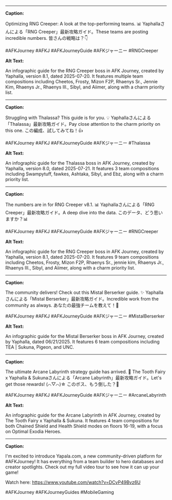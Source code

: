 
---

**Caption:**

Optimizing RNG Creeper: A look at the top-performing teams. 📊 Yaphallaさんによる「RNG Creeper」最新攻略ガイド。These teams are posting incredible numbers. 皆さんの戦略は？👇

#AFKJourney #AFKJ #AFKJourneyGuide #AFKジャーニー #RNGCreeper

**Alt Text:**

An infographic guide for the RNG Creeper boss in AFK Journey, created by Yaphalla, version 8.1, dated 2025-07-20. It features multiple team compositions including Cheetos, Frosty, Mizon F2P, Rhaenys Sr., Jennie Kim, Rhaenys Jr., Rhaenys III., Sibyl, and Aiimer, along with a charm priority list.

---

**Caption:**

Struggling with Thalassa? This guide is for you. 💡 Yaphallaさんによる「Thalassa」最新攻略ガイド。Pay close attention to the charm priority on this one. この編成、試してみてね！👍

#AFKJourney #AFKJ #AFKJourneyGuide #AFKジャーニー #Thalassa

**Alt Text:**

An infographic guide for the Thalassa boss in AFK Journey, created by Yaphalla, version 8.0, dated 2025-07-21. It features 3 team compositions including Swampytuff, fawkes, Ashtaka, Sibyl, and Ebz, along with a charm priority list.

---

**Caption:**

The numbers are in for RNG Creeper v8.1. 📊 Yaphallaさんによる「RNG Creeper」最新攻略ガイド。A deep dive into the data. このデータ、どう思いますか？📊

#AFKJourney #AFKJ #AFKJourneyGuide #AFKジャーニー #RNGCreeper

**Alt Text:**

An infographic guide for the RNG Creeper boss in AFK Journey, created by Yaphalla, version 8.1, dated 2025-07-20. It features 9 team compositions including Cheetos, Frosty, Mizon F2P, Rhaenys Sr., jennie kim, Rhaenys Jr., Rhaenys III., Sibyl, and Aiimer, along with a charm priority list.

---

**Caption:**

The community delivers! Check out this Mistal Berserker guide. ✨ Yaphallaさんによる「Mistal Berserker」最新攻略ガイド。Incredible work from the community as always. あなたの最強チームを教えて！💪

#AFKJourney #AFKJ #AFKJourneyGuide #AFKジャーニー #MistalBerserker

**Alt Text:**

An infographic guide for the Mistal Berserker boss in AFK Journey, created by Yaphalla, dated 06/21/2025. It features 6 team compositions including TEA | Sukuna, Pigeon, and UNC.

---

**Caption:**

The ultimate Arcane Labyrinth strategy guide has arrived. 🚀 The Tooth Fairy x Yaphalla & Sukunaさんによる「Arcane Labyrinth」最新攻略ガイド。Let's get those rewards! (⌒▽⌒)☆ このボス、もう倒した？👀

#AFKJourney #AFKJ #AFKJourneyGuide #AFKジャーニー #ArcaneLabyrinth

**Alt Text:**

An infographic guide for the Arcane Labyrinth in AFK Journey, created by The Tooth Fairy x Yaphalla & Sukuna. It features 4 team compositions for both Chained Shield and Health Shield modes on floors 16-19, with a focus on Optimal Exodia Heroes.

---

**Caption:**

I'm excited to introduce Yapala.com, a new community-driven platform for #AFKJourney! It has everything from a team builder to hero databases and creator spotlights. Check out my full video tour to see how it can up your game!

Watch here: https://www.youtube.com/watch?v=DCvP49Bvz6U

#AFKJourney #AFKJourneyGuides #MobileGaming